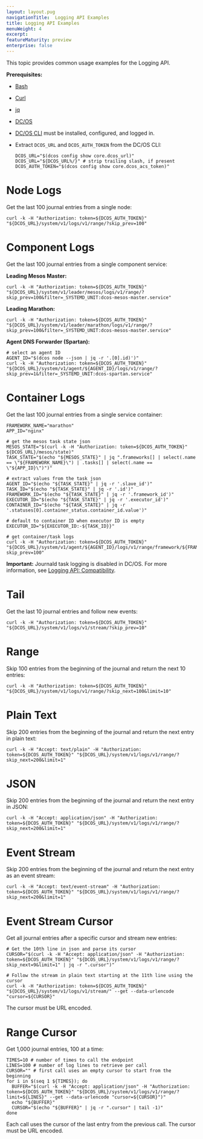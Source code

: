 ```yaml
---
layout: layout.pug
navigationTitle:  Logging API Examples
title: Logging API Examples
menuWeight: 4
excerpt:
featureMaturity: preview
enterprise: false
---
```


<!-- This source repo for this topic is https://github.com/dcos/dcos-docs -->


This topic provides common usage examples for the Logging API.

**Prerequisites:**

- [Bash](https://www.gnu.org/software/bash/)
- [Curl](https://curl.haxx.se/)
- [jq](https://stedolan.github.io/jq/)
- [DC/OS](/1.10/installing/oss/)
- [DC/OS CLI](/1.10/cli/) must be installed, configured, and logged in.
- Extract `DCOS_URL` and `DCOS_AUTH_TOKEN` from the DC/OS CLI:

    ```
    DCOS_URL="$(dcos config show core.dcos_url)"
    DCOS_URL="${DCOS_URL%/}" # strip trailing slash, if present
    DCOS_AUTH_TOKEN="$(dcos config show core.dcos_acs_token)"
    ```

# Node Logs

Get the last 100 journal entries from a single node:

```
curl -k -H "Authorization: token=${DCOS_AUTH_TOKEN}" "${DCOS_URL}/system/v1/logs/v1/range/?skip_prev=100"
```

# Component Logs

Get the last 100 journal entries from a single component service:

**Leading Mesos Master:**

```
curl -k -H "Authorization: token=${DCOS_AUTH_TOKEN}" "${DCOS_URL}/system/v1/leader/mesos/logs/v1/range/?skip_prev=100&filter=_SYSTEMD_UNIT:dcos-mesos-master.service"
```

**Leading Marathon:**

```
curl -k -H "Authorization: token=${DCOS_AUTH_TOKEN}" "${DCOS_URL}/system/v1/leader/marathon/logs/v1/range/?skip_prev=100&filter=_SYSTEMD_UNIT:dcos-mesos-master.service"
```

**Agent DNS Forwarder (Spartan):**

```
# select an agent ID
AGENT_ID="$(dcos node --json | jq -r '.[0].id)')"
curl -k -H "Authorization: token=${DCOS_AUTH_TOKEN}" "${DCOS_URL}/system/v1/agent/${AGENT_ID}/logs/v1/range/?skip_prev=1&filter=_SYSTEMD_UNIT:dcos-spartan.service"
```

# Container Logs

Get the last 100 journal entries from a single service container:

```
FRAMEWORK_NAME="marathon"
APP_ID="nginx"

# get the mesos task state json
MESOS_STATE="$(curl -k -H "Authorization: token=${DCOS_AUTH_TOKEN}" ${DCOS_URL}/mesos/state)"
TASK_STATE="$(echo "${MESOS_STATE}" | jq ".frameworks[] | select(.name == \"${FRAMEWORK_NAME}\") | .tasks[] | select(.name == \"${APP_ID}\")")"

# extract values from the task json
AGENT_ID="$(echo "${TASK_STATE}" | jq -r '.slave_id')"
TASK_ID="$(echo "${TASK_STATE}" | jq -r '.id')"
FRAMEWORK_ID="$(echo "${TASK_STATE}" | jq -r '.framework_id')"
EXECUTOR_ID="$(echo "${TASK_STATE}" | jq -r '.executor_id')"
CONTAINER_ID="$(echo "${TASK_STATE}" | jq -r '.statuses[0].container_status.container_id.value')"

# default to container ID when executor ID is empty
EXECUTOR_ID="${EXECUTOR_ID:-${TASK_ID}}"

# get container/task logs
curl -k -H "Authorization: token=${DCOS_AUTH_TOKEN}" "${DCOS_URL}/system/v1/agent/${AGENT_ID}/logs/v1/range/framework/${FRAMEWORK_ID}/executor/${EXECUTOR_ID}/container/${CONTAINER_ID}?skip_prev=100"
```

**Important:**
Journald task logging is disabled in DC/OS. For more information, see [Logging API: Compatibility](/1.10/monitoring/logging/logging-api/#compatibility).

# Tail

Get the last 10 journal entries and follow new events:

```
curl -k -H "Authorization: token=${DCOS_AUTH_TOKEN}" "${DCOS_URL}/system/v1/logs/v1/stream/?skip_prev=10"
```

# Range

Skip 100 entries from the beginning of the journal and return the next 10 entries:

```
curl -k -H "Authorization: token=${DCOS_AUTH_TOKEN}" "${DCOS_URL}/system/v1/logs/v1/range/?skip_next=100&limit=10"
```

# Plain Text

Skip 200 entries from the beginning of the journal and return the next entry in plain text:

```
curl -k -H "Accept: text/plain" -H "Authorization: token=${DCOS_AUTH_TOKEN}" "${DCOS_URL}/system/v1/logs/v1/range/?skip_next=200&limit=1"
```

# JSON

Skip 200 entries from the beginning of the journal and return the next entry in JSON:

```
curl -k -H "Accept: application/json" -H "Authorization: token=${DCOS_AUTH_TOKEN}" "${DCOS_URL}/system/v1/logs/v1/range/?skip_next=200&limit=1"
```

# Event Stream

Skip 200 entries from the beginning of the journal and return the next entry as an event stream:

```
curl -k -H "Accept: text/event-stream" -H "Authorization: token=${DCOS_AUTH_TOKEN}" "${DCOS_URL}/system/v1/logs/v1/range/?skip_next=200&limit=1"
```

# Event Stream Cursor

Get all journal entries after a specific cursor and stream new entries:

```
# Get the 10th line in json and parse its cursor
CURSOR="$(curl -k -H "Accept: application/json" -H "Authorization: token=${DCOS_AUTH_TOKEN}" "${DCOS_URL}/system/v1/logs/v1/range/?skip_next=9&limit=1" | jq -r ".cursor")"

# Follow the stream in plain text starting at the 11th line using the cursor
curl -k -H "Authorization: token=${DCOS_AUTH_TOKEN}" "${DCOS_URL}/system/v1/logs/v1/stream/" --get --data-urlencode "cursor=${CURSOR}"
```

The cursor must be URL encoded.

# Range Cursor

Get 1,000 journal entries, 100 at a time:

```
TIMES=10 # number of times to call the endpoint
LINES=100 # number of log lines to retrieve per call
CURSOR="" # first call uses an empty cursor to start from the beginning
for i in $(seq 1 ${TIMES}); do
  BUFFER="$(curl -k -H "Accept: application/json" -H "Authorization: token=${DCOS_AUTH_TOKEN}" "${DCOS_URL}/system/v1/logs/v1/range/?limit=${LINES}" --get --data-urlencode "cursor=${CURSOR}")"
  echo "${BUFFER}"
  CURSOR="$(echo "${BUFFER}" | jq -r ".cursor" | tail -1)"
done
```

Each call uses the cursor of the last entry from the previous call. The cursor must be URL encoded.
